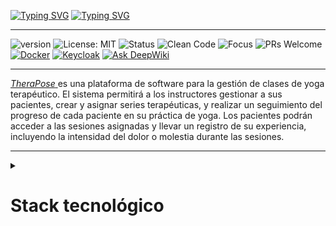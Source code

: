 [![Typing SVG](https://readme-typing-svg.demolab.com?font=Press+Start+2P&weight=900&size=28&pause=1000&color=003566&background=FFFFFF&center=true&vCenter=true&width=800&height=100&lines=CleanCoders;+Proyecto+calidad+v1.0)](https://git.io/typing-svg)
[![Typing SVG](https://readme-typing-svg.demolab.com?font=Press+Start+2P&weight=900&size=28&pause=1200&color=003566&background=FFFFFF&center=true&vCenter=true&width=800&height=100&lines=TheraPose+%F0%9F%A7%98%E2%80%8D%E2%99%80%EF%B8%8F)](https://git.io/typing-svg)

---

![version](https://img.shields.io/badge/version-2.0.0-blue) ![License: MIT](https://img.shields.io/badge/License-MIT-yellow.svg) ![Status](https://img.shields.io/badge/status-en%20desarrollo-orange) ![Clean Code](https://img.shields.io/badge/code%20style-clean--code-brightgreen) ![Focus](https://img.shields.io/badge/yoga-terapéutico-blueviolet) ![PRs Welcome](https://img.shields.io/badge/PRs-welcome-brightgreen.svg) [![Docker](https://img.shields.io/badge/Docker-2CA5E0?style=flat&logo=docker&logoColor=white)](https://docs.docker.com/) [![Keycloak](https://img.shields.io/badge/Keycloak-2CA5E0?style=flat&logo=keycloak&logoColor=white)](https://www.keycloak.org/)
[![Ask DeepWiki](https://deepwiki.com/badge.svg)](https://deepwiki.com/juansuarezb/TheraPose_v1.0)

---

<a href="https://therapose.panes.top/"><i>TheraPose</i> </a>es una plataforma de software para la gestión de clases de yoga terapéutico. El sistema permitirá a los instructores gestionar a sus pacientes, crear y asignar series terapéuticas, y realizar un seguimiento  del progreso de cada paciente en su práctica de yoga. Los pacientes podrán acceder a las sesiones asignadas y llevar un registro de su experiencia, incluyendo la intensidad del dolor o molestia durante las sesiones. 


---

<details><summary><h1>Stack tecnológico</h1></summary>

| Categoría         | Tecnologías                                                                                                                                                                                                                                                                                                                                                                            |
| ----------------- | -------------------------------------------------------------------------------------------------------------------------------------------------------------------------------------------------------------------------------------------------------------------------------------------------------------------------------------------------------------------------------------- |
| **Backend**       | ![FastAPI](https://img.shields.io/badge/FastAPI-0.103.1-informational?style=flat&logo=fastapi&logoColor=white&color=6aa6f8) ![Python](https://img.shields.io/badge/Python-3.11-informational?style=flat&logo=python&logoColor=white&color=6aa6f8)                                                                                                                                      |
| **Frontend**      | ![HTML5](https://img.shields.io/badge/HTML5-E34F26?style=flat&logo=html5&logoColor=white) ![CSS3](https://img.shields.io/badge/CSS3-1572B6?style=flat&logo=css3&logoColor=white) ![Jinja2](https://img.shields.io/badge/Jinja2-3.1.2-informational?style=flat&logo=jinja&logoColor=white&color=6aa6f8) ![JavaScript](https://img.shields.io/badge/JavaScript-ES6-informational?style=flat&logo=javascript&logoColor=white&color=6aa6f8) ![Bootstrap](https://img.shields.io/badge/Bootstrap-5.3-informational?style=flat&logo=bootstrap&logoColor=white&color=6aa6f8)   |
| **Base de Datos** | ![Relacional](https://img.shields.io/badge/Relacional-SQL-informational?style=flat&logo=database&logoColor=white&color=6aa6f8) ![SQLite](https://img.shields.io/badge/SQLite-3.42-informational?style=flat&logo=sqlite&logoColor=white&color=6aa6f8) ![SQLModel](https://img.shields.io/badge/SQLModel-0.0.14-informational?style=flat&logo=sqlalchemy&logoColor=white&color=6aa6f8) ![SQLAlchemy](https://img.shields.io/badge/SQLAlchemy-2.0-informational?style=flat&logo=sqlalchemy&logoColor=white&color=6aa6f8) |
| **Autenticación** | ![Keycloak](https://img.shields.io/badge/Keycloak-22.0.1-informational?style=flat&logo=keycloak&logoColor=white&color=6aa6f8) |
| **DevOps**        | ![Docker](https://img.shields.io/badge/Docker-24.0-informational?style=flat&logo=docker&logoColor=white&color=6aa6f8) ![Docker Compose](https://img.shields.io/badge/Docker_Compose-2.22-informational?style=flat&logo=docker&logoColor=white&color=6aa6f8) ![GitHub](https://img.shields.io/badge/GitHub-Repository-informational?style=flat&logo=github&logoColor=white&color=6aa6f8) |
</details>



